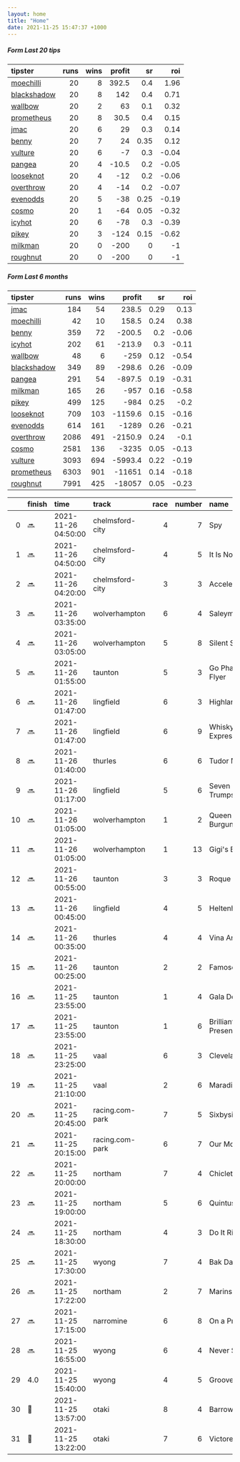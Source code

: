 ```yaml
---   
layout: home  
title: "Home"   
date: 2021-11-25 15:47:37 +1000  
---   
```



##### Form Last 20 tips   

| tipster                                                         |   runs |   wins |   profit |   sr |   roi |
|:----------------------------------------------------------------|-------:|-------:|---------:|-----:|------:|
| [moechilli](https://mrwayneo.github.io/tips/moechilli.html)     |     20 |      8 |    392.5 | 0.4  |  1.96 |
| [blackshadow](https://mrwayneo.github.io/tips/blackshadow.html) |     20 |      8 |    142   | 0.4  |  0.71 |
| [wallbow](https://mrwayneo.github.io/tips/wallbow.html)         |     20 |      2 |     63   | 0.1  |  0.32 |
| [prometheus](https://mrwayneo.github.io/tips/prometheus.html)   |     20 |      8 |     30.5 | 0.4  |  0.15 |
| [jmac](https://mrwayneo.github.io/tips/jmac.html)               |     20 |      6 |     29   | 0.3  |  0.14 |
| [benny](https://mrwayneo.github.io/tips/benny.html)             |     20 |      7 |     24   | 0.35 |  0.12 |
| [vulture](https://mrwayneo.github.io/tips/vulture.html)         |     20 |      6 |     -7   | 0.3  | -0.04 |
| [pangea](https://mrwayneo.github.io/tips/pangea.html)           |     20 |      4 |    -10.5 | 0.2  | -0.05 |
| [looseknot](https://mrwayneo.github.io/tips/looseknot.html)     |     20 |      4 |    -12   | 0.2  | -0.06 |
| [overthrow](https://mrwayneo.github.io/tips/overthrow.html)     |     20 |      4 |    -14   | 0.2  | -0.07 |
| [evenodds](https://mrwayneo.github.io/tips/evenodds.html)       |     20 |      5 |    -38   | 0.25 | -0.19 |
| [cosmo](https://mrwayneo.github.io/tips/cosmo.html)             |     20 |      1 |    -64   | 0.05 | -0.32 |
| [icyhot](https://mrwayneo.github.io/tips/icyhot.html)           |     20 |      6 |    -78   | 0.3  | -0.39 |
| [pikey](https://mrwayneo.github.io/tips/pikey.html)             |     20 |      3 |   -124   | 0.15 | -0.62 |
| [milkman](https://mrwayneo.github.io/tips/milkman.html)         |     20 |      0 |   -200   | 0    | -1    |
| [roughnut](https://mrwayneo.github.io/tips/roughnut.html)       |     20 |      0 |   -200   | 0    | -1    |

##### Form Last 6 months   

| tipster                                                         |   runs |   wins |   profit |   sr |   roi |
|:----------------------------------------------------------------|-------:|-------:|---------:|-----:|------:|
| [jmac](https://mrwayneo.github.io/tips/jmac.html)               |    184 |     54 |    238.5 | 0.29 |  0.13 |
| [moechilli](https://mrwayneo.github.io/tips/moechilli.html)     |     42 |     10 |    158.5 | 0.24 |  0.38 |
| [benny](https://mrwayneo.github.io/tips/benny.html)             |    359 |     72 |   -200.5 | 0.2  | -0.06 |
| [icyhot](https://mrwayneo.github.io/tips/icyhot.html)           |    202 |     61 |   -213.9 | 0.3  | -0.11 |
| [wallbow](https://mrwayneo.github.io/tips/wallbow.html)         |     48 |      6 |   -259   | 0.12 | -0.54 |
| [blackshadow](https://mrwayneo.github.io/tips/blackshadow.html) |    349 |     89 |   -298.6 | 0.26 | -0.09 |
| [pangea](https://mrwayneo.github.io/tips/pangea.html)           |    291 |     54 |   -897.5 | 0.19 | -0.31 |
| [milkman](https://mrwayneo.github.io/tips/milkman.html)         |    165 |     26 |   -957   | 0.16 | -0.58 |
| [pikey](https://mrwayneo.github.io/tips/pikey.html)             |    499 |    125 |   -984   | 0.25 | -0.2  |
| [looseknot](https://mrwayneo.github.io/tips/looseknot.html)     |    709 |    103 |  -1159.6 | 0.15 | -0.16 |
| [evenodds](https://mrwayneo.github.io/tips/evenodds.html)       |    614 |    161 |  -1289   | 0.26 | -0.21 |
| [overthrow](https://mrwayneo.github.io/tips/overthrow.html)     |   2086 |    491 |  -2150.9 | 0.24 | -0.1  |
| [cosmo](https://mrwayneo.github.io/tips/cosmo.html)             |   2581 |    136 |  -3235   | 0.05 | -0.13 |
| [vulture](https://mrwayneo.github.io/tips/vulture.html)         |   3093 |    694 |  -5993.4 | 0.22 | -0.19 |
| [prometheus](https://mrwayneo.github.io/tips/prometheus.html)   |   6303 |    901 | -11651   | 0.14 | -0.18 |
| [roughnut](https://mrwayneo.github.io/tips/roughnut.html)       |   7991 |    425 | -18057   | 0.05 | -0.23 |

|    | finish            | time                | track           |   race |   number | name              |   odds | tipster         |
|---:|:------------------|:--------------------|:----------------|-------:|---------:|:------------------|-------:|:----------------|
|  0 | :soon:            | 2021-11-26 04:50:00 | chelmsford-city |      4 |        7 | Spy               |   7.5  | looseknot       |
|  1 | :soon:            | 2021-11-26 04:50:00 | chelmsford-city |      4 |        5 | It Is Now         |   8    | looseknot       |
|  2 | :soon:            | 2021-11-26 04:20:00 | chelmsford-city |      3 |        3 | Accelerando       |   6    | vulture         |
|  3 | :soon:            | 2021-11-26 03:35:00 | wolverhampton   |      6 |        4 | Saleymm           |   2    | vulture         |
|  4 | :soon:            | 2021-11-26 03:05:00 | wolverhampton   |      5 |        8 | Silent Speech     |   1.35 | vulture         |
|  5 | :soon:            | 2021-11-26 01:55:00 | taunton         |      5 |        3 | Go Pharisee Flyer |   9    | looseknot       |
|  6 | :soon:            | 2021-11-26 01:47:00 | lingfield       |      6 |        3 | Highland Glory    |   7.5  | overthrow       |
|  7 | :soon:            | 2021-11-26 01:47:00 | lingfield       |      6 |        9 | Whisky Express    |   3.5  | milkman         |
|  8 | :soon:            | 2021-11-26 01:40:00 | thurles         |      6 |        6 | Tudor Manor       |   8.6  | looseknot       |
|  9 | :soon:            | 2021-11-26 01:17:00 | lingfield       |      5 |        6 | Seven No Trumps   |   7.5  | overthrow       |
| 10 | :soon:            | 2021-11-26 01:05:00 | wolverhampton   |      1 |        2 | Queen Of Burgundy |   6    | looseknot       |
| 11 | :soon:            | 2021-11-26 01:05:00 | wolverhampton   |      1 |       13 | Gigi's Beach      |   9.5  | overthrow       |
| 12 | :soon:            | 2021-11-26 00:55:00 | taunton         |      3 |        3 | Roque It          |   2.8  | overthrow       |
| 13 | :soon:            | 2021-11-26 00:45:00 | lingfield       |      4 |        5 | Heltenham         |   4.8  | overthrow       |
| 14 | :soon:            | 2021-11-26 00:35:00 | thurles         |      4 |        4 | Vina Ardanza      |   1.85 | milkman         |
| 15 | :soon:            | 2021-11-26 00:25:00 | taunton         |      2 |        2 | Famoso            |   3.3  | overthrow       |
| 16 | :soon:            | 2021-11-25 23:55:00 | taunton         |      1 |        4 | Gala De Corton    |   4    | overthrow       |
| 17 | :soon:            | 2021-11-25 23:55:00 | taunton         |      1 |        6 | Brilliant Present |   8.5  | overthrow       |
| 18 | :soon:            | 2021-11-25 23:25:00 | vaal            |      6 |        3 | Cleveland         |   0    | vulture         |
| 19 | :soon:            | 2021-11-25 21:10:00 | vaal            |      2 |        6 | Maradiva          |   0    | vulture         |
| 20 | :soon:            | 2021-11-25 20:45:00 | racing.com-park |      7 |        5 | Sixbysixtythree   |   2.15 | pangea          |
| 21 | :soon:            | 2021-11-25 20:15:00 | racing.com-park |      6 |        7 | Our Modena        |   3.25 | pangea          |
| 22 | :soon:            | 2021-11-25 20:00:00 | northam         |      7 |        4 | Chiclett          |   2.15 | pikey           |
| 23 | :soon:            | 2021-11-25 19:00:00 | northam         |      5 |        6 | Quintus           |   6    | pikey           |
| 24 | :soon:            | 2021-11-25 18:30:00 | northam         |      4 |        3 | Do It Right       |   6    | pikey           |
| 25 | :soon:            | 2021-11-25 17:30:00 | wyong           |      7 |        4 | Bak Da Man        |   4.4  | vulture         |
| 26 | :soon:            | 2021-11-25 17:22:00 | northam         |      2 |        7 | Marinsky Ballet   |   4.4  | pikey           |
| 27 | :soon:            | 2021-11-25 17:15:00 | narromine       |      6 |        8 | On a Promise      |   2.3  | vulture         |
| 28 | :soon:            | 2021-11-25 16:55:00 | wyong           |      6 |        4 | Never Second      |   3    | vulture,pangea  |
| 29 | 4.0               | 2021-11-25 15:40:00 | wyong           |      4 |        5 | Groover           |   3.6  | vulture,milkman |
| 30 | :3rd_place_medal: | 2021-11-25 13:57:00 | otaki           |      8 |        4 | Barrow Boy        |   3.6  | vulture         |
| 31 | :2nd_place_medal: | 2021-11-25 13:22:00 | otaki           |      7 |        6 | Victorem          |   3.7  | vulture         |